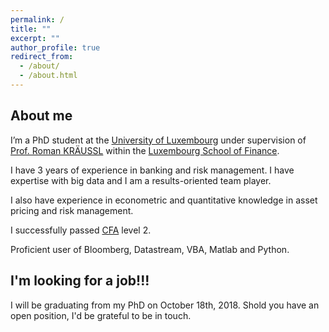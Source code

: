 ```yaml
---
permalink: /
title: ""
excerpt: ""
author_profile: true
redirect_from: 
  - /about/
  - /about.html
---
```


## About me

I’m a PhD student at the [University of Luxembourg](https://wwwen.uni.lu/) under supervision of [Prof. Roman KRÄUSSL](https://wwwen.uni.lu/recherche/fdef/luxembourg_school_of_finance_research/people/roman_kraeussl) within the [Luxembourg School of Finance](https://wwwen.uni.lu/fdef/luxembourg_school_of_finance).

I have 3 years of experience in banking and risk management. I have expertise with big data and I am a results-oriented team player.

I also have experience in econometric and quantitative knowledge in asset pricing and risk management.

I successfully passed [CFA](https://www.cfainstitute.org/) level 2.

Proficient user of Bloomberg, Datastream, VBA, Matlab and Python.

## I'm looking for a job!!!

I will be graduating from my PhD on October 18th, 2018. Shold you have an open position, I'd be grateful to be in touch. 
